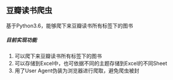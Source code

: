 ## 豆瓣读书爬虫

基于Python3.6，能够爬下来豆瓣读书所有标签下的图书

##### 目前实现功能
1. 可以爬下来豆瓣读书所有标签下的图书
2. 可以存储到Excel中，也可依据不同的主题存储到Excel的不同Sheet
3. 用了User Agent伪装为浏览器进行爬取，避免爬虫被封
